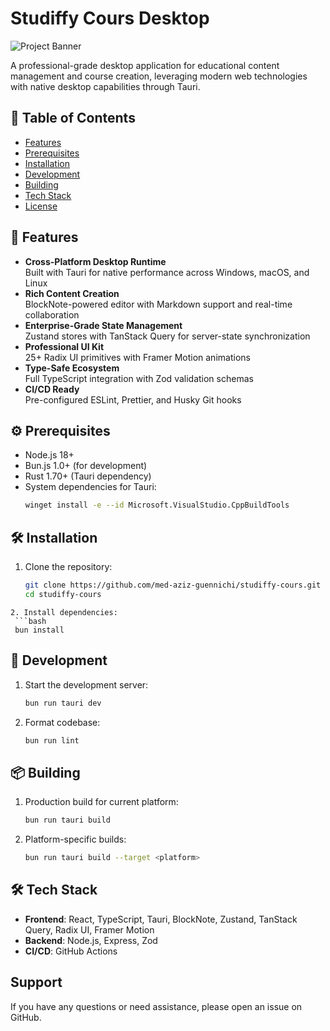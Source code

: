 # Studiffy Cours Desktop

![Project Banner](https://via.placeholder.com/1200x400?text=Studiffy+Cours+Desktop+Application)

A professional-grade desktop application for educational content management and course creation, leveraging modern web technologies with native desktop capabilities through Tauri.

## 📌 Table of Contents
- [Features](#-features)
- [Prerequisites](#-prerequisites)
- [Installation](#-installation)
- [Development](#-development)
- [Building](#-building)
- [Tech Stack](#-tech-stack)
- [License](#-license)

## 🌟 Features
- **Cross-Platform Desktop Runtime**  
  Built with Tauri for native performance across Windows, macOS, and Linux
- **Rich Content Creation**  
  BlockNote-powered editor with Markdown support and real-time collaboration
- **Enterprise-Grade State Management**  
  Zustand stores with TanStack Query for server-state synchronization
- **Professional UI Kit**  
  25+ Radix UI primitives with Framer Motion animations
- **Type-Safe Ecosystem**  
  Full TypeScript integration with Zod validation schemas
- **CI/CD Ready**  
  Pre-configured ESLint, Prettier, and Husky Git hooks

## ⚙️ Prerequisites
- Node.js 18+
- Bun.js 1.0+ (for development)
- Rust 1.70+ (Tauri dependency)
- System dependencies for Tauri:
  ```bash
  winget install -e --id Microsoft.VisualStudio.CppBuildTools
  ```
## 🛠️ Installation
1. Clone the repository:
   ```bash
   git clone https://github.com/med-aziz-guennichi/studiffy-cours.git
   cd studiffy-cours
  ```
2. Install dependencies:
   ```bash
   bun install
   ```
## 🚀 Development
1. Start the development server:
   ```bash
   bun run tauri dev
   ```
2. Format codebase:
   ```bash
   bun run lint
   ```
## 📦 Building
1. Production build for current platform:
   ```bash
   bun run tauri build
   ```
2. Platform-specific builds:
   ```bash
   bun run tauri build --target <platform>
   ```
## 🛠️ Tech Stack
- **Frontend**: React, TypeScript, Tauri, BlockNote, Zustand, TanStack Query, Radix UI, Framer Motion
- **Backend**: Node.js, Express, Zod
- **CI/CD**: GitHub Actions

## Support
If you have any questions or need assistance, please open an issue on GitHub.
